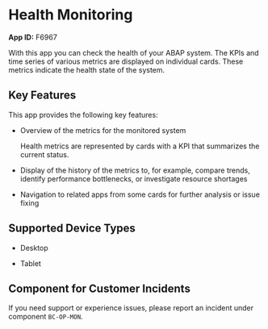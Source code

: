 <!-- loio60e87dc88f8f4b33b0417349270dcd9c -->

# Health Monitoring

**App ID:** F6967



With this app you can check the health of your ABAP system. The KPIs and time series of various metrics are displayed on individual cards. These metrics indicate the health state of the system.



<a name="loio60e87dc88f8f4b33b0417349270dcd9c__section_n51_sf2_hvb"/>

## Key Features

This app provides the following key features: 



-   Overview of the metrics for the monitored system

    Health metrics are represented by cards with a KPI that summarizes the current status.

-   Display of the history of the metrics to, for example, compare trends, identify performance bottlenecks, or investigate resource shortages

-   Navigation to related apps from some cards for further analysis or issue fixing




<a name="loio60e87dc88f8f4b33b0417349270dcd9c__supported_devices"/>

## Supported Device Types

-   Desktop

-   Tablet




<a name="loio60e87dc88f8f4b33b0417349270dcd9c__customer_component"/>

## Component for Customer Incidents

If you need support or experience issues, please report an incident under component `BC-OP-MON`.

